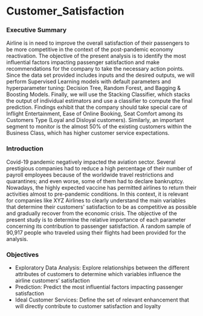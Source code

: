 # Customer_Satisfaction

### Executive Summary
Airline is in need to improve the overall satisfaction of their passengers to be more competitive in the context of the post-pandemic economy reactivation. 
The objective of the present analysis is to identify the most influential factors impacting passenger satisfaction and make recommendations for the company to take the necessary action points.
Since the data set provided includes inputs and the desired outputs, we will perform Supervised Learning models with default parameters and hyperparameter tuning: Decision Tree, Random Forest, and Bagging & Boosting Models. Finally, we will use the Stacking Classifier, which stacks the output of individual estimators and use a classifier to compute the final prediction.
Findings exhibit that the company should take special care of Inflight Entertainment, Ease of Online Booking, Seat Comfort among its Customers Type (Loyal and Disloyal customers). Similarly, an important segment to monitor is the almost 50% of the existing customers within the Business Class, which has higher customer service expectations.

### Introduction
Covid-19 pandemic negatively impacted the aviation sector. Several prestigious companies had to reduce a high percentage of their number of payroll employees because of the worldwide travel restrictions and quarantines; and even worse, some of them had to declare bankruptcy.  
Nowadays, the highly expected vaccine has permitted airlines to return their activities almost to pre-pandemic conditions.
In this context, it is relevant for companies like XYZ Airlines to clearly understand the main variables that determine their customers' satisfaction to be as competitive as possible and gradually recover from the economic crisis.
The objective of the present study is to determine the relative importance of each parameter concerning its contribution to passenger satisfaction. A random sample of 90,917 people who traveled using their flights had been provided for the analysis. 

### Objectives
- Exploratory Data Analysis: Explore relationships between the different attributes of customers to determine which variables influence the airline customers’ satisfaction
- Prediction: Predict the most influential factors impacting passenger satisfaction
- Ideal Customer Services: Define the set of relevant enhancement that will directly contribute to customer satisfaction and loyalty
